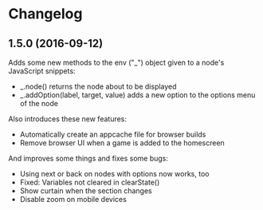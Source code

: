 # Changelog

## 1.5.0 (2016-09-12)

Adds some new methods to the env ("_") object given to a node's JavaScript snippets:

 * _.node() returns the node about to be displayed
 * _.addOption(label, target, value) adds a new option to the options menu of the node

Also introduces these new features:

 * Automatically create an appcache file for browser builds
 * Remove browser UI when a game is added to the homescreen

And improves some things and fixes some bugs:

 * Using next or back on nodes with options now works, too
 * Fixed: Variables not cleared in clearState()
 * Show curtain when the section changes
 * Disable zoom on mobile devices
